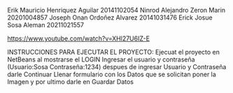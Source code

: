 Erik Mauricio Henriquez Aguilar 20141102054
Ninrod Alejandro Zeron Marin    20201004857
Joseph Onan Ordoñez Alvarez     20141031476
Erick Josue Sosa Aleman         20211021557

https://www.youtube.com/watch?v=XHl27U6IZ-E

INSTRUCCIONES PARA EJECUTAR EL PROYECTO:
Ejecuat el proyecto en NetBeans
al mostrarse el LOGIN Ingresar el usuario y contraseña (Usuario:Sosa Contraseña:1234)
despues de ingresar Usuario y Contraseña darle Continuar
Llenar formulario con los Datos que se solicitan 
poner la Imagen
y por ultimo darle en Guardar Datos
